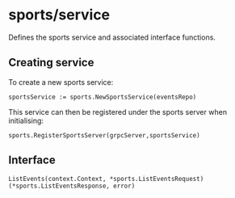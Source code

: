 # sports/service

Defines the sports service and associated interface functions.

## Creating service

To create a new sports service:
```
sportsService := sports.NewSportsService(eventsRepo)
```
This service can then be registered under the sports server when initialising:
```
sports.RegisterSportsServer(grpcServer,sportsService)
```

## Interface

`ListEvents(context.Context, *sports.ListEventsRequest) (*sports.ListEventsResponse, error)`
